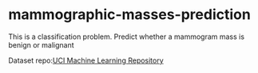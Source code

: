 # mammographic-masses-prediction
This is a classification problem. Predict whether a mammogram mass is benign or malignant

Dataset repo:[UCI Machine Learning Repository](https://archive.ics.uci.edu/ml/datasets/Mammographic+Mass)
